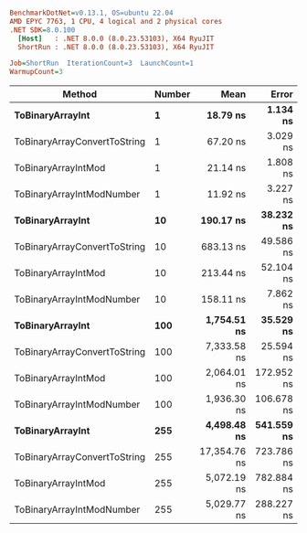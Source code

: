 ``` ini

BenchmarkDotNet=v0.13.1, OS=ubuntu 22.04
AMD EPYC 7763, 1 CPU, 4 logical and 2 physical cores
.NET SDK=8.0.100
  [Host]   : .NET 8.0.0 (8.0.23.53103), X64 RyuJIT
  ShortRun : .NET 8.0.0 (8.0.23.53103), X64 RyuJIT

Job=ShortRun  IterationCount=3  LaunchCount=1  
WarmupCount=3  

```
|                       Method | Number |         Mean |      Error |    StdDev |          Min |          Max |  Gen 0 | Allocated |
|----------------------------- |------- |-------------:|-----------:|----------:|-------------:|-------------:|-------:|----------:|
|             **ToBinaryArrayInt** |      **1** |     **18.79 ns** |   **1.134 ns** |  **0.062 ns** |     **18.72 ns** |     **18.83 ns** | **0.0004** |      **32 B** |
| ToBinaryArrayConvertToString |      1 |     67.20 ns |   3.029 ns |  0.166 ns |     67.01 ns |     67.32 ns | 0.0011 |      96 B |
|          ToBinaryArrayIntMod |      1 |     21.14 ns |   1.808 ns |  0.099 ns |     21.07 ns |     21.25 ns | 0.0004 |      32 B |
|    ToBinaryArrayIntModNumber |      1 |     11.92 ns |   3.227 ns |  0.177 ns |     11.80 ns |     12.12 ns | 0.0004 |      32 B |
|             **ToBinaryArrayInt** |     **10** |    **190.17 ns** |  **38.232 ns** |  **2.096 ns** |    **187.76 ns** |    **191.57 ns** | **0.0038** |     **320 B** |
| ToBinaryArrayConvertToString |     10 |    683.13 ns |  49.586 ns |  2.718 ns |    680.30 ns |    685.72 ns | 0.0114 |   1,024 B |
|          ToBinaryArrayIntMod |     10 |    213.44 ns |  52.104 ns |  2.856 ns |    210.58 ns |    216.30 ns | 0.0038 |     320 B |
|    ToBinaryArrayIntModNumber |     10 |    158.11 ns |   7.862 ns |  0.431 ns |    157.82 ns |    158.60 ns | 0.0038 |     320 B |
|             **ToBinaryArrayInt** |    **100** |  **1,754.51 ns** |  **35.529 ns** |  **1.947 ns** |  **1,752.56 ns** |  **1,756.45 ns** | **0.0381** |   **3,200 B** |
| ToBinaryArrayConvertToString |    100 |  7,333.58 ns |  25.594 ns |  1.403 ns |  7,331.96 ns |  7,334.39 ns | 0.1297 |  10,928 B |
|          ToBinaryArrayIntMod |    100 |  2,064.01 ns | 172.952 ns |  9.480 ns |  2,058.30 ns |  2,074.96 ns | 0.0381 |   3,200 B |
|    ToBinaryArrayIntModNumber |    100 |  1,936.30 ns | 106.678 ns |  5.847 ns |  1,929.56 ns |  1,940.10 ns | 0.0381 |   3,200 B |
|             **ToBinaryArrayInt** |    **255** |  **4,498.48 ns** | **541.559 ns** | **29.685 ns** |  **4,467.43 ns** |  **4,526.58 ns** | **0.0916** |   **8,160 B** |
| ToBinaryArrayConvertToString |    255 | 17,354.76 ns | 723.786 ns | 39.673 ns | 17,313.00 ns | 17,391.95 ns | 0.2747 |  23,208 B |
|          ToBinaryArrayIntMod |    255 |  5,072.19 ns | 782.884 ns | 42.913 ns |  5,034.11 ns |  5,118.68 ns | 0.0916 |   8,160 B |
|    ToBinaryArrayIntModNumber |    255 |  5,029.77 ns | 288.227 ns | 15.799 ns |  5,017.47 ns |  5,047.58 ns | 0.0916 |   8,160 B |
